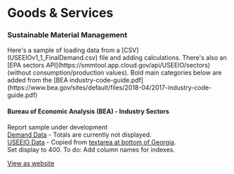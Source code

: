 # Goods & Services

### Sustainable Material Management

<span class='hideMidsize'>
Here's a sample of loading data from a [CSV](USEEIOv1_1_FinalDemand.csv) file and adding calculations. 
There's also an [EPA sectors API](https://smmtool.app.cloud.gov/api/USEEIO/sectors) (without consumption/production values). 
Bold main categories below are added from the [BEA industry-code-guide.pdf](https://www.bea.gov/sites/default/files/2018-04/2017-industry-code-guide.pdf) 
</span>

<!--
[USEEIOv1_1_FinalDemand.csv](USEEIOv1_1_FinalDemand.csv)

Source:
https://stategov.github.io/us/bea/USEEIOv1.1_FinalDemand.csv
-->

#### Bureau of Economic Analysis (BEA) - <span style='white-space:nowrap'>Industry Sectors</span>
Report sample under development  
[Demand Data](USEEIOv1_1_FinalDemand.csv) - Totals are currently not displayed.    
<span style='white-space: nowrap;'>[USEEIO Data](USEEIO.csv)</span> - Copied from 
<a href="http://model.georgia.org/smm-tool-suite/">textarea at bottom of Georgia</a>.  
Set display to 400.  To do: Add column names for indexes.   

<!--in Millions-->


<div class="showGit">
<a href="https://modelearth.github.io/community/samples/dataset">View as website</a>
</div>